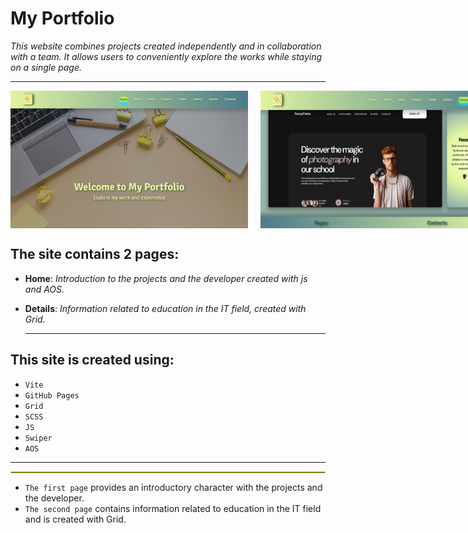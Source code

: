 # My Portfolio

_*This website combines projects created independently and in collaboration with
a team. It allows users to conveniently explore the works while staying on a
single page.*_

---

<div style="display: flex; gap: 20px;">
    <img src="./src/img/gallery/port-baner.png" alt="Image 1" style="width: 380px; height: 220px;">
     <img src="./src/img/gallery/port-footer.png" alt="Image 4" style="width: 380px; height: 220px;">
</div>

## The site contains 2 pages:

- **Home**: _Introduction to the projects and the developer created with js and
  AOS._

- **Details**: _Information related to education in the IT field, created with
  Grid._

  ***

## This site is created using:

- `Vite`
- `GitHub Pages`
- `Grid`
- `SCSS`
- `JS`
- `Swiper`
- `AOS`

---

<hr style="border: 1px solid yellow;">

- `The first page` provides an introductory character with the projects and the
  developer.
- `The second page` contains information related to education in the IT field
  and is created with Grid.
